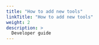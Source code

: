 ```yaml
---
title: "How to add new tools"
linkTitle: "How to add new tools"
weight: 2
description: >
  Developer guide
---
```



